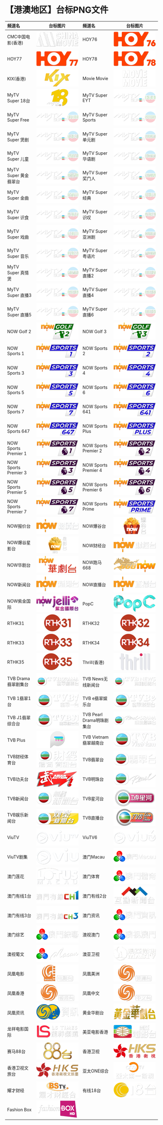 # 【港澳地区】台标PNG文件
|频道名|台标图片|频道名|台标图片|
|:---|:---:|:---|:---:|
|CMC中国电影(香港)|<img src="https://raw.githubusercontent.com/samkolau/TVLOGO/main/logo/CNHK/CMC中国电影(香港).png">|HOY76|<img src="https://raw.githubusercontent.com/samkolau/TVLOGO/main/logo/CNHK/HOY76.png">|
|HOY77|<img src="https://raw.githubusercontent.com/samkolau/TVLOGO/main/logo/CNHK/HOY77.png">|HOY78|<img src="https://raw.githubusercontent.com/samkolau/TVLOGO/main/logo/CNHK/HOY78.png">|
|KIX(香港)|<img src="https://raw.githubusercontent.com/samkolau/TVLOGO/main/logo/CNHK/KIX(香港).png">|Movie Movie|<img src="https://raw.githubusercontent.com/samkolau/TVLOGO/main/logo/CNHK/Movie Movie.png">|
|MyTV Super 18台|<img src="https://raw.githubusercontent.com/samkolau/TVLOGO/main/logo/CNHK/MyTV Super 18台.png">|MyTV Super EYT|<img src="https://raw.githubusercontent.com/samkolau/TVLOGO/main/logo/CNHK/MyTV Super EYT.png">|
|MyTV Super Free|<img src="https://raw.githubusercontent.com/samkolau/TVLOGO/main/logo/CNHK/MyTV Super Free.png">|MyTV Super Sports|<img src="https://raw.githubusercontent.com/samkolau/TVLOGO/main/logo/CNHK/MyTV Super Sports.png">|
|MyTV Super 煲剧|<img src="https://raw.githubusercontent.com/samkolau/TVLOGO/main/logo/CNHK/MyTV Super 煲剧.png">|MyTV Super 单元剧|<img src="https://raw.githubusercontent.com/samkolau/TVLOGO/main/logo/CNHK/MyTV Super 单元剧.png">|
|MyTV Super 儿童|<img src="https://raw.githubusercontent.com/samkolau/TVLOGO/main/logo/CNHK/MyTV Super 儿童.png">|MyTV Super 华语剧|<img src="https://raw.githubusercontent.com/samkolau/TVLOGO/main/logo/CNHK/MyTV Super 华语剧.png">|
|MyTV Super 黄金翡翠台|<img src="https://raw.githubusercontent.com/samkolau/TVLOGO/main/logo/CNHK/MyTV Super 黄金翡翠台.png">|MyTV Super 奖门人|<img src="https://raw.githubusercontent.com/samkolau/TVLOGO/main/logo/CNHK/MyTV Super 奖门人.png">|
|MyTV Super 金曲|<img src="https://raw.githubusercontent.com/samkolau/TVLOGO/main/logo/CNHK/MyTV Super 金曲.png">|MyTV Super 经典|<img src="https://raw.githubusercontent.com/samkolau/TVLOGO/main/logo/CNHK/MyTV Super 经典.png">|
|MyTV Super 识食|<img src="https://raw.githubusercontent.com/samkolau/TVLOGO/main/logo/CNHK/MyTV Super 识食.png">|MyTV Super 识叹|<img src="https://raw.githubusercontent.com/samkolau/TVLOGO/main/logo/CNHK/MyTV Super 识叹.png">|
|MyTV Super 戏曲|<img src="https://raw.githubusercontent.com/samkolau/TVLOGO/main/logo/CNHK/MyTV Super 戏曲.png">|MyTV Super 亚洲剧|<img src="https://raw.githubusercontent.com/samkolau/TVLOGO/main/logo/CNHK/MyTV Super 亚洲剧.png">|
|MyTV Super 音乐|<img src="https://raw.githubusercontent.com/samkolau/TVLOGO/main/logo/CNHK/MyTV Super 音乐.png">|MyTV Super 粤语片|<img src="https://raw.githubusercontent.com/samkolau/TVLOGO/main/logo/CNHK/MyTV Super 粤语片.png">|
|MyTV Super 真情煲|<img src="https://raw.githubusercontent.com/samkolau/TVLOGO/main/logo/CNHK/MyTV Super 真情煲.png">|MyTV Super 直播2|<img src="https://raw.githubusercontent.com/samkolau/TVLOGO/main/logo/CNHK/MyTV Super 直播2.png">|
|MyTV Super 直播3|<img src="https://raw.githubusercontent.com/samkolau/TVLOGO/main/logo/CNHK/MyTV Super 直播3.png">|MyTV Super 直播4|<img src="https://raw.githubusercontent.com/samkolau/TVLOGO/main/logo/CNHK/MyTV Super 直播4.png">|
|MyTV Super 直播5|<img src="https://raw.githubusercontent.com/samkolau/TVLOGO/main/logo/CNHK/MyTV Super 直播5.png">|MyTV Super 直播6|<img src="https://raw.githubusercontent.com/samkolau/TVLOGO/main/logo/CNHK/MyTV Super 直播6.png">|
|NOW Golf 2|<img src="https://raw.githubusercontent.com/samkolau/TVLOGO/main/logo/CNHK/NOW Golf 2.png">|NOW Golf 3|<img src="https://raw.githubusercontent.com/samkolau/TVLOGO/main/logo/CNHK/NOW Golf 3.png">|
|NOW Sports 1|<img src="https://raw.githubusercontent.com/samkolau/TVLOGO/main/logo/CNHK/NOW Sports 1.png">|NOW Sports 2|<img src="https://raw.githubusercontent.com/samkolau/TVLOGO/main/logo/CNHK/NOW Sports 2.png">|
|NOW Sports 3|<img src="https://raw.githubusercontent.com/samkolau/TVLOGO/main/logo/CNHK/NOW Sports 3.png">|NOW Sports 4|<img src="https://raw.githubusercontent.com/samkolau/TVLOGO/main/logo/CNHK/NOW Sports 4.png">|
|NOW Sports 5|<img src="https://raw.githubusercontent.com/samkolau/TVLOGO/main/logo/CNHK/NOW Sports 5.png">|NOW Sports 6|<img src="https://raw.githubusercontent.com/samkolau/TVLOGO/main/logo/CNHK/NOW Sports 6.png">|
|NOW Sports 7|<img src="https://raw.githubusercontent.com/samkolau/TVLOGO/main/logo/CNHK/NOW Sports 7.png">|NOW Sports 641|<img src="https://raw.githubusercontent.com/samkolau/TVLOGO/main/logo/CNHK/NOW Sports 641.png">|
|NOW Sports 647|<img src="https://raw.githubusercontent.com/samkolau/TVLOGO/main/logo/CNHK/NOW Sports 647.png">|NOW Sports Plus|<img src="https://raw.githubusercontent.com/samkolau/TVLOGO/main/logo/CNHK/NOW Sports Plus.png">|
|NOW Sports Premier 1|<img src="https://raw.githubusercontent.com/samkolau/TVLOGO/main/logo/CNHK/NOW Sports Premier 1.png">|NOW Sports Premier 2|<img src="https://raw.githubusercontent.com/samkolau/TVLOGO/main/logo/CNHK/NOW Sports Premier 2.png">|
|NOW Sports Premier 3|<img src="https://raw.githubusercontent.com/samkolau/TVLOGO/main/logo/CNHK/NOW Sports Premier 3.png">|NOW Sports Premier 4|<img src="https://raw.githubusercontent.com/samkolau/TVLOGO/main/logo/CNHK/NOW Sports Premier 4.png">|
|NOW Sports Premier 5|<img src="https://raw.githubusercontent.com/samkolau/TVLOGO/main/logo/CNHK/NOW Sports Premier 5.png">|NOW Sports Premier 6|<img src="https://raw.githubusercontent.com/samkolau/TVLOGO/main/logo/CNHK/NOW Sports Premier 6.png">|
|NOW Sports Premier 7|<img src="https://raw.githubusercontent.com/samkolau/TVLOGO/main/logo/CNHK/NOW Sports Premier 7.png">|NOW Sports Prime|<img src="https://raw.githubusercontent.com/samkolau/TVLOGO/main/logo/CNHK/NOW Sports Prime.png">|
|NOW报价台|<img src="https://raw.githubusercontent.com/samkolau/TVLOGO/main/logo/CNHK/NOW报价台.png">|NOW爆谷台|<img src="https://raw.githubusercontent.com/samkolau/TVLOGO/main/logo/CNHK/NOW爆谷台.png">|
|NOW爆谷星影台|<img src="https://raw.githubusercontent.com/samkolau/TVLOGO/main/logo/CNHK/NOW爆谷星影台.png">|NOW财经台|<img src="https://raw.githubusercontent.com/samkolau/TVLOGO/main/logo/CNHK/NOW财经台.png">|
|NOW华剧台|<img src="https://raw.githubusercontent.com/samkolau/TVLOGO/main/logo/CNHK/NOW华剧台.png">|NOW跑马668|<img src="https://raw.githubusercontent.com/samkolau/TVLOGO/main/logo/CNHK/NOW跑马668.png">|
|NOW新闻台|<img src="https://raw.githubusercontent.com/samkolau/TVLOGO/main/logo/CNHK/NOW新闻台.png">|NOW直播台|<img src="https://raw.githubusercontent.com/samkolau/TVLOGO/main/logo/CNHK/NOW直播台.png">|
|NOW紫金国际|<img src="https://raw.githubusercontent.com/samkolau/TVLOGO/main/logo/CNHK/NOW紫金国际.png">|PopC|<img src="https://raw.githubusercontent.com/samkolau/TVLOGO/main/logo/CNHK/PopC.png">|
|RTHK31|<img src="https://raw.githubusercontent.com/samkolau/TVLOGO/main/logo/CNHK/RTHK31.png">|RTHK32|<img src="https://raw.githubusercontent.com/samkolau/TVLOGO/main/logo/CNHK/RTHK32.png">|
|RTHK33|<img src="https://raw.githubusercontent.com/samkolau/TVLOGO/main/logo/CNHK/RTHK33.png">|RTHK34|<img src="https://raw.githubusercontent.com/samkolau/TVLOGO/main/logo/CNHK/RTHK34.png">|
|RTHK35|<img src="https://raw.githubusercontent.com/samkolau/TVLOGO/main/logo/CNHK/RTHK35.png">|Thrill(香港)|<img src="https://raw.githubusercontent.com/samkolau/TVLOGO/main/logo/CNHK/Thrill(香港).png">|
|TVB Drama翡翠剧集台|<img src="https://raw.githubusercontent.com/samkolau/TVLOGO/main/logo/CNHK/TVB Drama翡翠剧集台.png">|TVB News无线新闻台|<img src="https://raw.githubusercontent.com/samkolau/TVLOGO/main/logo/CNHK/TVB News无线新闻台.png">|
|TVB 1翡翠1台|<img src="https://raw.githubusercontent.com/samkolau/TVLOGO/main/logo/CNHK/TVB 1翡翠1台.png">|TVB e翡翠娱乐台|<img src="https://raw.githubusercontent.com/samkolau/TVLOGO/main/logo/CNHK/TVB e翡翠娱乐台.png">|
|TVB J1翡翠综合台|<img src="https://raw.githubusercontent.com/samkolau/TVLOGO/main/logo/CNHK/TVB J1翡翠综合台.png">|TVB Pearl Drama明珠剧集台|<img src="https://raw.githubusercontent.com/samkolau/TVLOGO/main/logo/CNHK/TVB Pearl Drama明珠剧集台.png">|
|TVB Plus|<img src="https://raw.githubusercontent.com/samkolau/TVLOGO/main/logo/CNHK/TVB Plus.png">|TVB Vietnam翡翠越南台|<img src="https://raw.githubusercontent.com/samkolau/TVLOGO/main/logo/CNHK/TVB Vietnam翡翠越南台.png">|
|TVB财经体育台|<img src="https://raw.githubusercontent.com/samkolau/TVLOGO/main/logo/CNHK/TVB财经体育台.png">|TVB翡翠台|<img src="https://raw.githubusercontent.com/samkolau/TVLOGO/main/logo/CNHK/TVB翡翠台.png">|
|TVB功夫台|<img src="https://raw.githubusercontent.com/samkolau/TVLOGO/main/logo/CNHK/TVB功夫台.png">|TVB明珠台|<img src="https://raw.githubusercontent.com/samkolau/TVLOGO/main/logo/CNHK/TVB明珠台.png">|
|TVB新闻台|<img src="https://raw.githubusercontent.com/samkolau/TVLOGO/main/logo/CNHK/TVB新闻台.png">|TVB星河台|<img src="https://raw.githubusercontent.com/samkolau/TVLOGO/main/logo/CNHK/TVB星河台.png">|
|TVB娱乐新闻台|<img src="https://raw.githubusercontent.com/samkolau/TVLOGO/main/logo/CNHK/TVB娱乐新闻台.png">|TVB直播台|<img src="https://raw.githubusercontent.com/samkolau/TVLOGO/main/logo/CNHK/TVB直播台.png">|
|ViuTV|<img src="https://raw.githubusercontent.com/samkolau/TVLOGO/main/logo/CNHK/ViuTV.png">|ViuTV6|<img src="https://raw.githubusercontent.com/samkolau/TVLOGO/main/logo/CNHK/ViuTV6.png">|
|ViuTV剧集|<img src="https://raw.githubusercontent.com/samkolau/TVLOGO/main/logo/CNHK/ViuTV剧集.png">|澳门Macau|<img src="https://raw.githubusercontent.com/samkolau/TVLOGO/main/logo/CNHK/澳门Macau.png">|
|澳门莲花|<img src="https://raw.githubusercontent.com/samkolau/TVLOGO/main/logo/CNHK/澳门莲花.png">|澳门体育|<img src="https://raw.githubusercontent.com/samkolau/TVLOGO/main/logo/CNHK/澳门体育.png">|
|澳门有线1台|<img src="https://raw.githubusercontent.com/samkolau/TVLOGO/main/logo/CNHK/澳门有线1台.png">|澳门有线2台|<img src="https://raw.githubusercontent.com/samkolau/TVLOGO/main/logo/CNHK/澳门有线2台.png">|
|澳门有线3台|<img src="https://raw.githubusercontent.com/samkolau/TVLOGO/main/logo/CNHK/澳门有线3台.png">|澳门资讯|<img src="https://raw.githubusercontent.com/samkolau/TVLOGO/main/logo/CNHK/澳门资讯.png">|
|澳门综艺|<img src="https://raw.githubusercontent.com/samkolau/TVLOGO/main/logo/CNHK/澳门综艺.png">|澳视澳门|<img src="https://raw.githubusercontent.com/samkolau/TVLOGO/main/logo/CNHK/澳视澳门.png">|
|澳视葡文|<img src="https://raw.githubusercontent.com/samkolau/TVLOGO/main/logo/CNHK/澳视葡文.png">|澳亚卫视|<img src="https://raw.githubusercontent.com/samkolau/TVLOGO/main/logo/CNHK/澳亚卫视.png">|
|凤凰电影|<img src="https://raw.githubusercontent.com/samkolau/TVLOGO/main/logo/CNHK/凤凰电影.png">|凤凰美洲|<img src="https://raw.githubusercontent.com/samkolau/TVLOGO/main/logo/CNHK/凤凰美洲.png">|
|凤凰香港|<img src="https://raw.githubusercontent.com/samkolau/TVLOGO/main/logo/CNHK/凤凰香港.png">|凤凰中文|<img src="https://raw.githubusercontent.com/samkolau/TVLOGO/main/logo/CNHK/凤凰中文.png">|
|凤凰资讯|<img src="https://raw.githubusercontent.com/samkolau/TVLOGO/main/logo/CNHK/凤凰资讯.png">|黄金华剧台|<img src="https://raw.githubusercontent.com/samkolau/TVLOGO/main/logo/CNHK/黄金华剧台.png">|
|龙祥电影国际|<img src="https://raw.githubusercontent.com/samkolau/TVLOGO/main/logo/CNHK/龙祥电影国际.png">|美亚电影香港|<img src="https://raw.githubusercontent.com/samkolau/TVLOGO/main/logo/CNHK/美亚电影香港.png">|
|赛马88台|<img src="https://raw.githubusercontent.com/samkolau/TVLOGO/main/logo/CNHK/赛马88台.png">|香港卫视|<img src="https://raw.githubusercontent.com/samkolau/TVLOGO/main/logo/CNHK/香港卫视.png">|
|香港卫视文旅台|<img src="https://raw.githubusercontent.com/samkolau/TVLOGO/main/logo/CNHK/香港卫视文旅台.png">|亚太ONE综合|<img src="https://raw.githubusercontent.com/samkolau/TVLOGO/main/logo/CNHK/亚太ONE综合.png">|
|耀才财经|<img src="https://raw.githubusercontent.com/samkolau/TVLOGO/main/logo/CNHK/耀才财经.png">|有线18台|<img src="https://raw.githubusercontent.com/samkolau/TVLOGO/main/logo/CNHK/有线18台.png">|
|Fashion Box|<img src="https://raw.githubusercontent.com/samkolau/TVLOGO/main/logo/CNHK/Fashion Box.png">|
